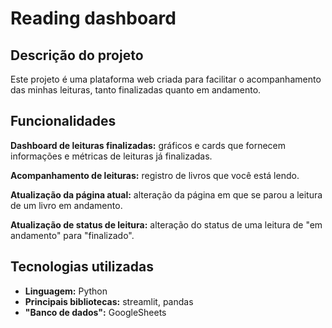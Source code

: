 # Reading dashboard

## Descrição do projeto

Este projeto é uma plataforma web criada para facilitar o acompanhamento das minhas leituras, tanto finalizadas quanto em andamento.

## Funcionalidades

**Dashboard de leituras finalizadas:** gráficos e cards que fornecem informações e métricas de leituras já finalizadas.

**Acompanhamento de leituras:** registro de livros que você está lendo.

**Atualização da página atual:** alteração da página em que se parou a leitura de um livro em andamento.

**Atualização de status de leitura:** alteração do status de uma leitura de "em andamento" para "finalizado".

## Tecnologias utilizadas

* **Linguagem:** Python
* **Principais bibliotecas:** streamlit, pandas
* **"Banco de dados":** GoogleSheets

